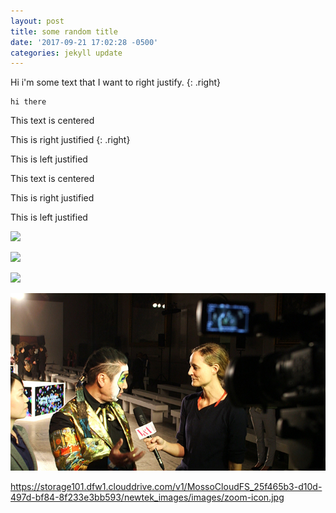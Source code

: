 ```yaml
---
layout: post
title: some random title
date: '2017-09-21 17:02:28 -0500'
categories: jekyll update
---
```



<div>Hi i'm some text that I want to right justify. {: .right}</div>

```
hi there
```

This text is centered

This is right justified
{: .right}

This is left justified

This text is centered

This is right justified

This is left justified

![](https://233b1d13b450eb6b33b4-ac2a33202ef9b63045cbb3afca178df8.ssl.cf1.rackcdn.com/images/newtek-logo.png)

![](https://233b1d13b450eb6b33b4-ac2a33202ef9b63045cbb3afca178df8.ssl.cf1.rackcdn.com/images/newtek-logo.png)

![](https://233b1d13b450eb6b33b4-ac2a33202ef9b63045cbb3afca178df8.ssl.cf1.rackcdn.com/2015/09/VA_43-a.jpg)

![](/uploads/VA_43-a.jpg)

https://storage101.dfw1.clouddrive.com/v1/MossoCloudFS_25f465b3-d10d-497d-bf84-8f233e3bb593/newtek_images/images/zoom-icon.jpg